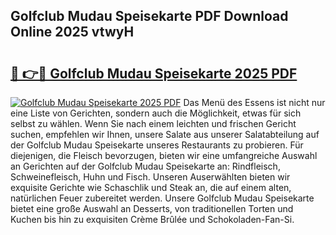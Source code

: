 ## Golfclub Mudau Speisekarte PDF Download Online 2025 vtwyH

# <h2><a href="http://gc6fbs.nevu.top/?p=Golfclub+Mudau+Speisekarte">🔗 👉🔴 Golfclub Mudau Speisekarte 2025 PDF</a></h2>

[![Golfclub Mudau Speisekarte 2025 PDF](https://i.imgur.com/dBaPXMq.png)](http://gc6fbs.nevu.top/?p=Golfclub+Mudau+Speisekarte)
Das Menü des Essens ist nicht nur eine Liste von Gerichten, sondern auch die Möglichkeit, etwas für sich selbst zu wählen. Wenn Sie nach einem leichten und frischen Gericht suchen, empfehlen wir Ihnen, unsere Salate aus unserer Salatabteilung auf der Golfclub Mudau Speisekarte unseres Restaurants zu probieren. Für diejenigen, die Fleisch bevorzugen, bieten wir eine umfangreiche Auswahl an Gerichten auf der Golfclub Mudau Speisekarte an: Rindfleisch, Schweinefleisch, Huhn und Fisch. Unseren Auserwählten bieten wir exquisite Gerichte wie Schaschlik und Steak an, die auf einem alten, natürlichen Feuer zubereitet werden. Unsere Golfclub Mudau Speisekarte bietet eine große Auswahl an Desserts, von traditionellen Torten und Kuchen bis hin zu exquisiten Crème Brûlée und Schokoladen-Fan-Si.
